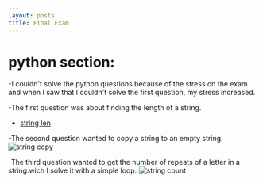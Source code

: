 ```yaml
---
layout: posts
title: Final Exam
---
```


# python section:

-I couldn't solve the python questions because of the stress on the exam and when I saw that I couldn't solve the first question, my stress increased.

-The first question was about finding the length of a string.

* [string len](https://azadehdarabi.github.io/assets/images/stringlen.PNG)

-The second question wanted to copy a string to an empty string.
![string copy](https://azadehdarabi.github.io/assets/images/strcpy.PNG)

-The third question wanted to get the number of repeats of a letter in a string.wich I solve it with a simple loop.
![string count](https://azadehdarabi.github.io/assets/images/strcount.PNG)

